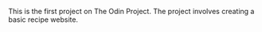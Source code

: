 This is the first project on The Odin Project. The project involves creating a basic recipe website.